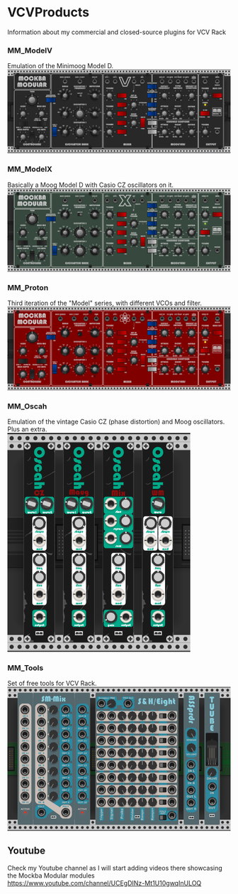 # VCVProducts
Information about my commercial and closed-source plugins for VCV Rack

### MM_ModelV
Emulation of the Minimoog Model D.<br>
![Alt text](./MM_ModelV/screenshot.png)

### MM_ModelX
Basically a Moog Model D with Casio CZ oscillators on it.<br>
![Alt text](./MM_ModelX/screenshot.png)

### MM_Proton
Third iteration of the "Model" series, with different VCOs and filter.<br>
![Alt text](./MM_Proton/screenshot.png)

### MM_Oscah
Emulation of the vintage Casio CZ (phase distortion) and Moog oscillators. Plus an extra.<br>
![Alt text](./MM_Oscah/screenshot.png)

### MM_Tools
Set of free tools for VCV Rack.<br>
![Alt text](./MM_Tools/screenshot.png)

## Youtube
Check my Youtube channel as I will start adding videos there showcasing the Mockba Modular modules<br>
https://www.youtube.com/channel/UCEgDINz-Mt1U10gwqInULOQ
